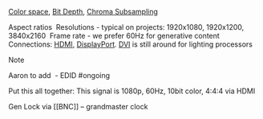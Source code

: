 
[Color space](https://en.wikipedia.org/wiki/Color_space), [Bit Depth](https://en.wikipedia.org/wiki/Color_depth), [Chroma Subsampling](https://en.wikipedia.org/wiki/Chroma_subsampling) 

Aspect ratios 
Resolutions - typical on projects: 1920x1080, 1920x1200, 3840x2160 
Frame rate - we prefer 60Hz for generative content 
Connections: [HDMI](https://en.wikipedia.org/wiki/HDMI), [DisplayPort](https://en.wikipedia.org/wiki/DisplayPort). [DVI](https://en.wikipedia.org/wiki/Digital_Visual_Interface) is still around for lighting processors 

> [!NOTE]
> Aaron to add  - EDID #ongoing 

Put this all together: This signal is 1080p, 60Hz, 10bit color, 4:4:4 via HDMI 

Gen Lock via [[BNC]] – grandmaster clock